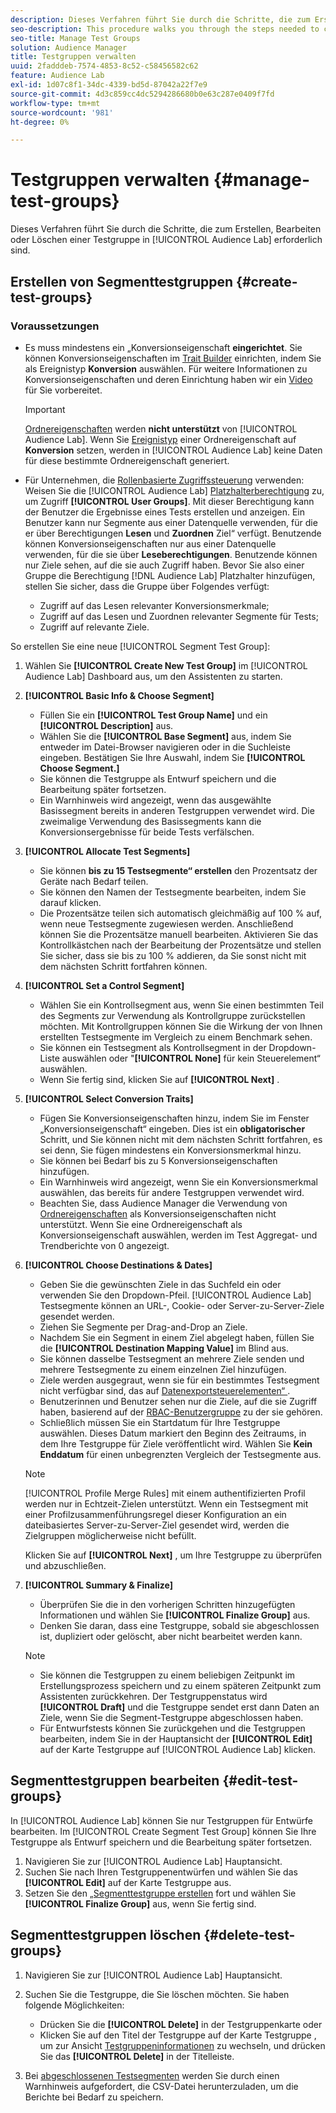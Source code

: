 ```yaml
---
description: Dieses Verfahren führt Sie durch die Schritte, die zum Erstellen, Bearbeiten oder Löschen einer Testgruppe in Audience Lab erforderlich sind
seo-description: This procedure walks you through the steps needed to create, edit, or delete a test group in Audience Lab
seo-title: Manage Test Groups
solution: Audience Manager
title: Testgruppen verwalten
uuid: 2fadddeb-7574-4853-8c52-c58456582c62
feature: Audience Lab
exl-id: 1d07c8f1-34dc-4339-bd5d-87042a22f7e9
source-git-commit: 4d3c859cc4dc5294286680b0e63c287e0409f7fd
workflow-type: tm+mt
source-wordcount: '981'
ht-degree: 0%

---
```


# Testgruppen verwalten {#manage-test-groups}

Dieses Verfahren führt Sie durch die Schritte, die zum Erstellen, Bearbeiten oder Löschen einer Testgruppe in [!UICONTROL Audience Lab] erforderlich sind.

## Erstellen von Segmenttestgruppen {#create-test-groups}

### Voraussetzungen

<!-- create-test-group.xml -->

* Es muss mindestens ein „Konversionseigenschaft **eingerichtet**. Sie können Konversionseigenschaften im [Trait Builder](../../features/traits/create-onboarded-rule-based-traits.md) einrichten, indem Sie als Ereignistyp **Konversion** auswählen. Für weitere Informationen zu Konversionseigenschaften und deren Einrichtung haben wir ein [Video](https://helpx.adobe.com/audience-manager/kt/using/creating-conversion-traits-feature-video-use.html) für Sie vorbereitet.

  >[!IMPORTANT]
  >
  >[Ordnereigenschaften](../../features/traits/about-folder-traits.md) werden **nicht unterstützt** von [!UICONTROL Audience Lab]. Wenn Sie [Ereignistyp](../../features/traits/create-onboarded-rule-based-traits.md) einer Ordnereigenschaft auf **Konversion** setzen, werden in [!UICONTROL Audience Lab] keine Daten für diese bestimmte Ordnereigenschaft generiert.

* Für Unternehmen, die [Rollenbasierte Zugriffssteuerung](../../features/administration/administration-overview.md) verwenden: Weisen Sie die [!UICONTROL Audience Lab] [Platzhalterberechtigung](../../features/administration/administration-overview.md#wild-card-permissions) zu, um Zugriff **[!UICONTROL User Groups]**. Mit dieser Berechtigung kann der Benutzer die Ergebnisse eines Tests erstellen und anzeigen. Ein Benutzer kann nur Segmente aus einer Datenquelle verwenden, für die er über Berechtigungen **Lesen** und **Zuordnen** Ziel“ verfügt. Benutzende können Konversionseigenschaften nur aus einer Datenquelle verwenden, für die sie über **Leseberechtigungen**. Benutzende können nur Ziele sehen, auf die sie auch Zugriff haben. Bevor Sie also einer Gruppe die Berechtigung [!DNL Audience Lab] Platzhalter hinzufügen, stellen Sie sicher, dass die Gruppe über Folgendes verfügt:
   * Zugriff auf das Lesen relevanter Konversionsmerkmale;
   * Zugriff auf das Lesen und Zuordnen relevanter Segmente für Tests;
   * Zugriff auf relevante Ziele.

So erstellen Sie eine neue [!UICONTROL Segment Test Group]:

1. Wählen Sie **[!UICONTROL Create New Test Group]** im [!UICONTROL Audience Lab] Dashboard aus, um den Assistenten zu starten.
1. **[!UICONTROL Basic Info & Choose Segment]**

   * Füllen Sie ein **[!UICONTROL Test Group Name]** und ein **[!UICONTROL Description]** aus.
   * Wählen Sie die **[!UICONTROL Base Segment]** aus, indem Sie entweder im Datei-Browser navigieren oder in die Suchleiste eingeben. Bestätigen Sie Ihre Auswahl, indem Sie **[!UICONTROL Choose Segment.]**
   * Sie können die Testgruppe als Entwurf speichern und die Bearbeitung später fortsetzen.
   * Ein Warnhinweis wird angezeigt, wenn das ausgewählte Basissegment bereits in anderen Testgruppen verwendet wird. Die zweimalige Verwendung des Basissegments kann die Konversionsergebnisse für beide Tests verfälschen.

1. **[!UICONTROL Allocate Test Segments]**

   * Sie können **bis zu 15 Testsegmente“ erstellen** den Prozentsatz der Geräte nach Bedarf teilen.
   * Sie können den Namen der Testsegmente bearbeiten, indem Sie darauf klicken.
   * Die Prozentsätze teilen sich automatisch gleichmäßig auf 100 % auf, wenn neue Testsegmente zugewiesen werden. Anschließend können Sie die Prozentsätze manuell bearbeiten. Aktivieren Sie das Kontrollkästchen nach der Bearbeitung der Prozentsätze und stellen Sie sicher, dass sie bis zu 100 % addieren, da Sie sonst nicht mit dem nächsten Schritt fortfahren können.

1. **[!UICONTROL Set a Control Segment]**

   * Wählen Sie ein Kontrollsegment aus, wenn Sie einen bestimmten Teil des Segments zur Verwendung als Kontrollgruppe zurückstellen möchten. Mit Kontrollgruppen können Sie die Wirkung der von Ihnen erstellten Testsegmente im Vergleich zu einem Benchmark sehen.
   * Sie können ein Testsegment als Kontrollsegment in der Dropdown-Liste auswählen oder &quot;**[!UICONTROL None]** für kein Steuerelement“ auswählen.
   * Wenn Sie fertig sind, klicken Sie auf **[!UICONTROL Next]** .

1. **[!UICONTROL Select Conversion Traits]**

   * Fügen Sie Konversionseigenschaften hinzu, indem Sie im Fenster „Konversionseigenschaft“ eingeben. Dies ist ein **obligatorischer** Schritt, und Sie können nicht mit dem nächsten Schritt fortfahren, es sei denn, Sie fügen mindestens ein Konversionsmerkmal hinzu.
   * Sie können bei Bedarf bis zu 5 Konversionseigenschaften hinzufügen.
   * Ein Warnhinweis wird angezeigt, wenn Sie ein Konversionsmerkmal auswählen, das bereits für andere Testgruppen verwendet wird.
   * Beachten Sie, dass Audience Manager die Verwendung von [Ordnereigenschaften](/help/using/features/traits/about-folder-traits.md) als Konversionseigenschaften nicht unterstützt. Wenn Sie eine Ordnereigenschaft als Konversionseigenschaft auswählen, werden im Test Aggregat- und Trendberichte von 0 angezeigt.

1. **[!UICONTROL Choose Destinations & Dates]**

   * Geben Sie die gewünschten Ziele in das Suchfeld ein oder verwenden Sie den Dropdown-Pfeil. [!UICONTROL Audience Lab] Testsegmente können an URL-, Cookie- oder Server-zu-Server-Ziele gesendet werden.
   * Ziehen Sie Segmente per Drag-and-Drop an Ziele.
   * Nachdem Sie ein Segment in einem Ziel abgelegt haben, füllen Sie die **[!UICONTROL Destination Mapping Value]** im Blind aus.
   * Sie können dasselbe Testsegment an mehrere Ziele senden und mehrere Testsegmente zu einem einzelnen Ziel hinzufügen.
   * Ziele werden ausgegraut, wenn sie für ein bestimmtes Testsegment nicht verfügbar sind, das auf [Datenexportsteuerelementen“ ](../../features/data-export-controls.md).
   * Benutzerinnen und Benutzer sehen nur die Ziele, auf die sie Zugriff haben, basierend auf der [RBAC-Benutzergruppe](../../features/administration/administration-overview.md) zu der sie gehören.
   * Schließlich müssen Sie ein Startdatum für Ihre Testgruppe auswählen. Dieses Datum markiert den Beginn des Zeitraums, in dem Ihre Testgruppe für Ziele veröffentlicht wird. Wählen Sie **Kein Enddatum** für einen unbegrenzten Vergleich der Testsegmente aus.

   >[!NOTE]
   >
   >[!UICONTROL Profile Merge Rules] mit einem authentifizierten Profil werden nur in Echtzeit-Zielen unterstützt. Wenn ein Testsegment mit einer Profilzusammenführungsregel dieser Konfiguration an ein dateibasiertes Server-zu-Server-Ziel gesendet wird, werden die Zielgruppen möglicherweise nicht befüllt.

   Klicken Sie auf **[!UICONTROL Next]** , um Ihre Testgruppe zu überprüfen und abzuschließen.

1. **[!UICONTROL Summary & Finalize]**

   * Überprüfen Sie die in den vorherigen Schritten hinzugefügten Informationen und wählen Sie **[!UICONTROL Finalize Group]** aus.
   * Denken Sie daran, dass eine Testgruppe, sobald sie abgeschlossen ist, dupliziert oder gelöscht, aber nicht bearbeitet werden kann.

   >[!NOTE]
   >* Sie können die Testgruppen zu einem beliebigen Zeitpunkt im Erstellungsprozess speichern und zu einem späteren Zeitpunkt zum Assistenten zurückkehren. Der Testgruppenstatus wird **[!UICONTROL Draft]** und die Testgruppe sendet erst dann Daten an Ziele, wenn Sie die Segment-Testgruppe abgeschlossen haben.
   >* Für Entwurfstests können Sie zurückgehen und die Testgruppen bearbeiten, indem Sie in der Hauptansicht der **[!UICONTROL Edit]** auf der Karte Testgruppe auf [!UICONTROL Audience Lab] klicken.

## Segmenttestgruppen bearbeiten {#edit-test-groups}

In [!UICONTROL Audience Lab] können Sie nur Testgruppen für Entwürfe bearbeiten. Im [!UICONTROL Create Segment Test Group] können Sie Ihre Testgruppe als Entwurf speichern und die Bearbeitung später fortsetzen.

1. Navigieren Sie zur [!UICONTROL Audience Lab] Hauptansicht.
1. Suchen Sie nach Ihren Testgruppenentwürfen und wählen Sie das **[!UICONTROL Edit]** auf der Karte Testgruppe aus.
1. Setzen Sie den [ „Segmenttestgruppe erstellen](../../features/audience-lab/audience-lab-manage-test-groups.md#create-test-groups) fort und wählen Sie **[!UICONTROL Finalize Group]** aus, wenn Sie fertig sind.

## Segmenttestgruppen löschen {#delete-test-groups}

1. Navigieren Sie zur [!UICONTROL Audience Lab] Hauptansicht.
1. Suchen Sie die Testgruppe, die Sie löschen möchten. Sie haben folgende Möglichkeiten:

   * Drücken Sie die **[!UICONTROL Delete]** in der Testgruppenkarte oder
   * Klicken Sie auf den Titel der Testgruppe auf der Karte Testgruppe , um zur Ansicht [Testgruppeninformationen](../../features/audience-lab/audience-lab-information-view.md) zu wechseln, und drücken Sie das **[!UICONTROL Delete]** in der Titelleiste.

1. Bei [abgeschlossenen Testsegmenten](../../features/audience-lab/audience-lab.md#status) werden Sie durch einen Warnhinweis aufgefordert, die CSV-Datei herunterzuladen, um die Berichte bei Bedarf zu speichern.
